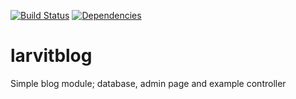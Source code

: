 [![Build Status](https://travis-ci.org/larvit/larvitdb.svg?branch=master)](https://travis-ci.org/larvit/larvitdb) [![Dependencies](https://david-dm.org/larvit/larvitdb.svg)](https://david-dm.org/larvit/larvitdb.svg)

# larvitblog

Simple blog module; database, admin page and example controller
